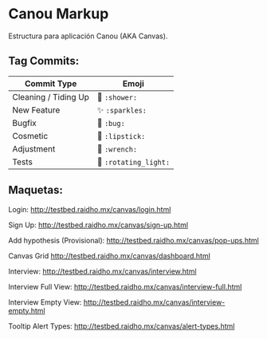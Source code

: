 # Canou Markup

Estructura para aplicación Canou (AKA Canvas).

## Tag Commits:

Commit Type | Emoji
----------  | -------------
Cleaning / Tiding Up | :shower: `:shower:`
New Feature | :sparkles: `:sparkles:`
Bugfix | :bug: `:bug:`
Cosmetic | :lipstick: `:lipstick:`
Adjustment | :wrench: `:wrench:`
Tests | :rotating_light: `:rotating_light:`

## Maquetas:

Login: http://testbed.raidho.mx/canvas/login.html

Sign Up: http://testbed.raidho.mx/canvas/sign-up.html

Add hypothesis (Provisional): http://testbed.raidho.mx/canvas/pop-ups.html

Canvas Grid http://testbed.raidho.mx/canvas/dashboard.html

Interview: http://testbed.raidho.mx/canvas/interview.html

Interview Full View: http://testbed.raidho.mx/canvas/interview-full.html

Interview Empty View: http://testbed.raidho.mx/canvas/interview-empty.html

Tooltip Alert Types: http://testbed.raidho.mx/canvas/alert-types.html
